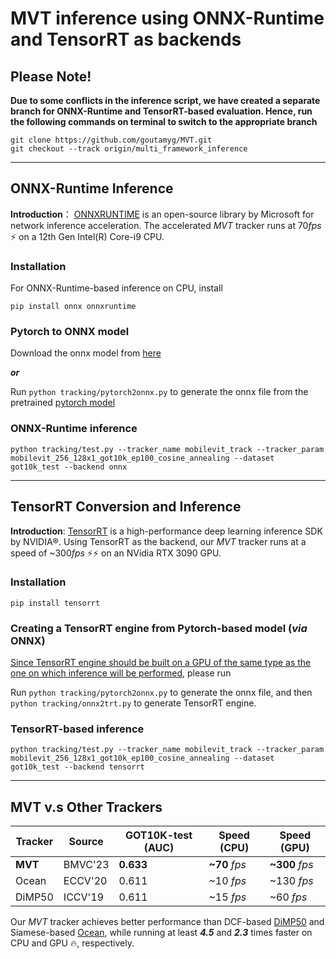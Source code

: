 # MVT inference using ONNX-Runtime and TensorRT as backends

## Please Note!
**Due to some conflicts in the inference script, we have created a separate branch for ONNX-Runtime and TensorRT-based evaluation. Hence, run the following commands on terminal to switch to the appropriate branch**
```
git clone https://github.com/goutamyg/MVT.git
git checkout --track origin/multi_framework_inference
```
---

## ONNX-Runtime Inference
**Introduction**： [ONNXRUNTIME](https://github.com/microsoft/onnxruntime) is an open-source library by Microsoft for network inference acceleration. The accelerated *MVT* tracker runs at 70*fps* :zap: on a 12th Gen Intel(R) Core-i9 CPU.

### Installation
For ONNX-Runtime-based inference on CPU, install
```
pip install onnx onnxruntime
```

### Pytorch to ONNX model
Download the onnx model from [here](https://drive.google.com/drive/folders/1RAdn3ZXI_G7pBj4NDbtQVFPkClVd1IBm)

***or***

Run ``` python tracking/pytorch2onnx.py ``` to generate the onnx file from the pretrained [pytorch model](https://drive.google.com/drive/folders/1RAdn3ZXI_G7pBj4NDbtQVFPkClVd1IBm)

### ONNX-Runtime inference
```
python tracking/test.py --tracker_name mobilevit_track --tracker_param mobilevit_256_128x1_got10k_ep100_cosine_annealing --dataset got10k_test --backend onnx
```
---

## TensorRT Conversion and Inference
**Introduction**: [TensorRT](https://github.com/NVIDIA/TensorRT) is a high-performance deep learning inference SDK by NVIDIA:registered:. Using TensorRT as the backend, our *MVT* tracker runs at a speed of ~300*fps* :zap::zap: on an NVidia RTX 3090 GPU.

### Installation
```
pip install tensorrt
```

### Creating a TensorRT engine from Pytorch-based model (*via* ONNX)
[Since TensorRT engine should be built on a GPU of the same type as the one on which inference will be performed](https://blog.tensorflow.org/2021/01/leveraging-tensorflow-tensorrt-integration.html#:~:text=The%20TensorRT%20execution%20engine%20should,building%20process%20is%20GPU%20specific.), please run

Run ``` python tracking/pytorch2onnx.py ``` to generate the onnx file,
and then ``` python tracking/onnx2trt.py ``` to generate TensorRT engine.

### TensorRT-based inference
```
python tracking/test.py --tracker_name mobilevit_track --tracker_param mobilevit_256_128x1_got10k_ep100_cosine_annealing --dataset got10k_test --backend tensorrt
```
---

## MVT v.s Other Trackers
| Tracker | Source | GOT10K-test (AUC)| Speed (CPU) | Speed (GPU) |
|---|---|---|---|---|
|**MVT**|BMVC'23|**0.633**|**~70** *fps*|**~300** *fps*|
|Ocean|ECCV'20|0.611|~10 *fps*|~130 *fps*|
|DiMP50|ICCV'19|0.611|~15 *fps*|~60 *fps*|

Our *MVT* tracker achieves better performance than DCF-based [DiMP50](https://github.com/visionml/pytracking) and Siamese-based [Ocean](https://github.com/researchmm/TracKit), while running at least ***4.5*** and ***2.3*** times faster on CPU and GPU :fire:, respectively.
